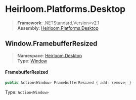 # Heirloom.Platforms.Desktop

> **Framework**: .NETStandard,Version=v2.1  
> **Assembly**: [Heirloom.Platforms.Desktop][0]  

## Window.FramebufferResized

> **Namespace**: [Heirloom.Desktop][0]  
> **Type**: [Window][1]  

#### FramebufferResized

```cs
public Action<Window> FramebufferResized { add; remove; }
```

Type: `Action<Window>`

[0]: ../../../Heirloom.Platforms.Desktop.md
[1]: ../Window.md
